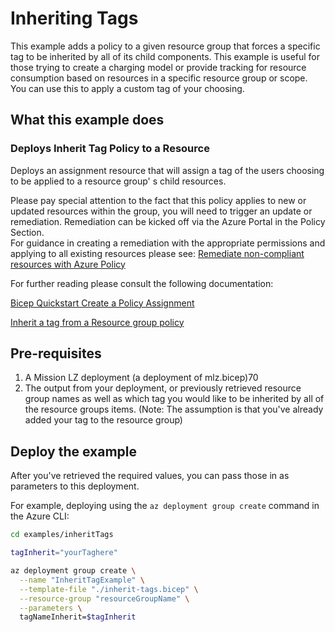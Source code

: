 # Inheriting Tags

This example adds a policy to a given resource group that forces a specific tag to be inherited by all of its child components.  This example is useful for those trying to create a charging model or provide tracking for resource consumption based on resources in a specific resource group or scope.  You can use this to apply a custom tag of your choosing.

## What this example does

### Deploys Inherit Tag Policy to a Resource

Deploys an assignment resource that will assign a tag of the users choosing to be applied to a resource group' s child resources.

Please pay special attention to the fact that this policy applies to new or updated resources within the group, you will need to trigger an update or remediation.  Remediation can be kicked off via the Azure Portal in the Policy Section.  
For guidance in creating a remediation with the appropriate permissions and applying to all existing resources please see:  [Remediate non-compliant resources with Azure Policy](https://docs.microsoft.com/en-us/azure/governance/policy/how-to/remediate-resources)

For further reading please consult the following documentation:

[Bicep Quickstart Create a Policy Assignment](https://docs.microsoft.com/en-us/azure/governance/policy/assign-policy-bicep?tabs=azure-powershell)

[Inherit a tag from a Resource group policy](https://portal.azure.com/#blade/Microsoft_Azure_Policy/PolicyDetailBlade/definitionId/%2Fproviders%2FMicrosoft.Authorization%2FpolicyDefinitions%2Fcd3aa116-8754-49c9-a813-ad46512ece54)

## Pre-requisites

1. A Mission LZ deployment (a deployment of mlz.bicep)70
2. The output from your deployment, or previously retrieved resource group names as well as which tag you would like to be inherited by all of the resource groups items. (Note: The assumption is that you've already added your tag to the resource group)

## Deploy the example

After you've retrieved the required values, you can pass those in as parameters to this deployment.

For example, deploying using the `az deployment group create` command in the Azure CLI:

```bash
cd examples/inheritTags

tagInherit="yourTaghere"

az deployment group create \
  --name "InheritTagExample" \
  --template-file "./inherit-tags.bicep" \
  --resource-group "resourceGroupName" \
  --parameters \
  tagNameInherit=$tagInherit
```
